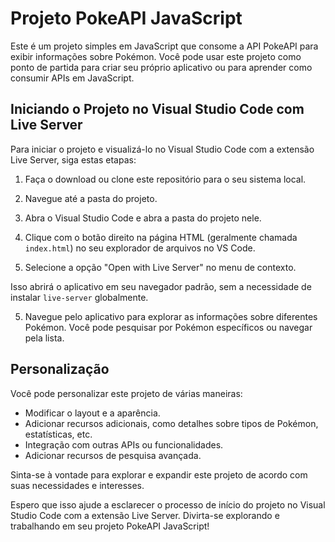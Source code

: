 # Projeto PokeAPI JavaScript

Este é um projeto simples em JavaScript que consome a API PokeAPI para exibir informações sobre Pokémon. Você pode usar este projeto como ponto de partida para criar seu próprio aplicativo ou para aprender como consumir APIs em JavaScript.

## Iniciando o Projeto no Visual Studio Code com Live Server

Para iniciar o projeto e visualizá-lo no Visual Studio Code com a extensão Live Server, siga estas etapas:

1. Faça o download ou clone este repositório para o seu sistema local.

2. Navegue até a pasta do projeto.

3. Abra o Visual Studio Code e abra a pasta do projeto nele.

4. Clique com o botão direito na página HTML (geralmente chamada `index.html`) no seu explorador de arquivos no VS Code.

5. Selecione a opção "Open with Live Server" no menu de contexto.

Isso abrirá o aplicativo em seu navegador padrão, sem a necessidade de instalar `live-server` globalmente.

5. Navegue pelo aplicativo para explorar as informações sobre diferentes Pokémon. Você pode pesquisar por Pokémon específicos ou navegar pela lista.

## Personalização

Você pode personalizar este projeto de várias maneiras:

- Modificar o layout e a aparência.
- Adicionar recursos adicionais, como detalhes sobre tipos de Pokémon, estatísticas, etc.
- Integração com outras APIs ou funcionalidades.
- Adicionar recursos de pesquisa avançada.

Sinta-se à vontade para explorar e expandir este projeto de acordo com suas necessidades e interesses.

Espero que isso ajude a esclarecer o processo de início do projeto no Visual Studio Code com a extensão Live Server. Divirta-se explorando e trabalhando em seu projeto PokeAPI JavaScript!